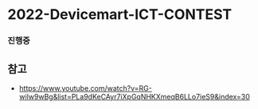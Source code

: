 # 2022-Devicemart-ICT-CONTEST
### 진행중


## 참고
- https://www.youtube.com/watch?v=RG-wilw9wBg&list=PLa9dKeCAyr7iXpGqNHKXmeqB6LLo7ieS9&index=30
